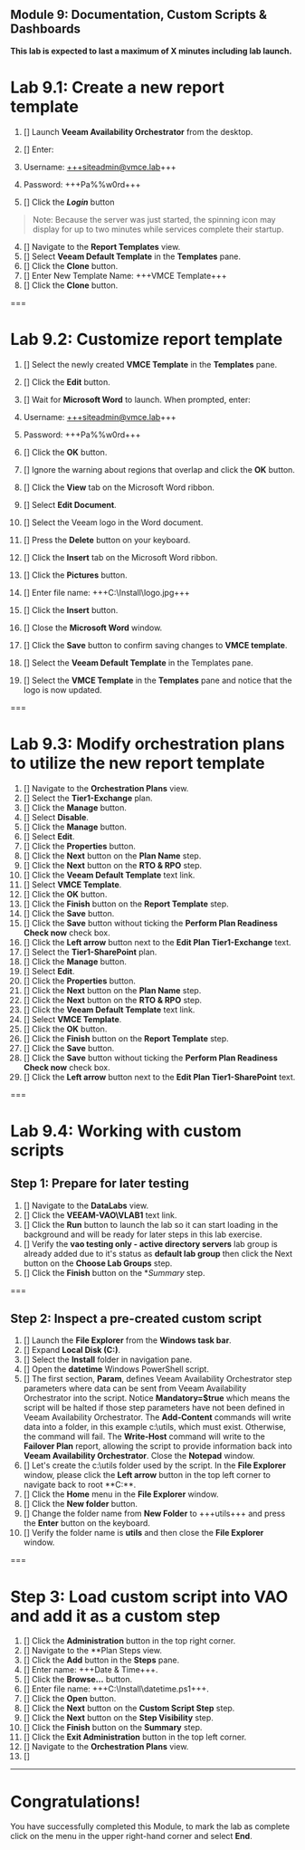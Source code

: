 Module 9: Documentation, Custom Scripts & Dashboards
---
**This lab is expected to last a maximum of X minutes including lab launch.**

# Lab 9.1: Create a new report template

1. [] Launch **Veeam Availability Orchestrator** from the desktop.
2. [] Enter:
 1. Username: +++siteadmin@vmce.lab+++
 2. Password: +++Pa%%w0rd+++

3. [] Click the ***Login*** button
>Note: Because the server was just started, the spinning icon may display for up to two minutes while services complete their startup.

4. [] Navigate to the **Report Templates** view.
5. [] Select **Veeam Default Template** in the **Templates** pane.
6. [] Click the **Clone** button.
7. [] Enter New Template Name: +++VMCE Template+++
8. [] Click the **Clone** button.

===

# Lab 9.2: Customize report template

1. [] Select the newly created **VMCE Template** in the **Templates** pane.
2. [] Click the **Edit** button.
3. [] Wait for **Microsoft Word** to launch. When prompted, enter:
 1. Username: +++siteadmin@vmce.lab+++
 2. Password: +++Pa%%w0rd+++

4. [] Click the **OK** button.
5. [] Ignore the warning about regions that overlap and click the **OK** button.
6. [] Click the **View** tab on the Microsoft Word ribbon.
7. [] Select **Edit Document**.
8. [] Select the Veeam logo in the Word document.
9. [] Press the **Delete** button on your keyboard.
10. [] Click the **Insert** tab on the Microsoft Word ribbon.
11. [] Click the **Pictures** button.
12. [] Enter file name: +++C:\Install\logo.jpg+++
13. [] Click the **Insert** button.
14. [] Close the **Microsoft Word** window.
15. [] Click the **Save** button to confirm saving changes to **VMCE template**.
16. [] Select the **Veeam Default Template** in the Templates pane.
17. [] Select the **VMCE Template** in the **Templates** pane and notice that the logo is now updated.

===

# Lab 9.3: Modify orchestration plans to utilize the new report template

1. [] Navigate to the **Orchestration Plans** view.
2. [] Select the **Tier1-Exchange** plan.
3. [] Click the **Manage** button.
4. [] Select **Disable**.
5. [] Click the **Manage** button.
6. [] Select **Edit**.
7. [] Click the **Properties** button.
8. [] Click the **Next** button on the **Plan Name** step.
9. [] Click the **Next** button on the **RTO & RPO** step.
10. [] Click the **Veeam Default Template** text link.
11. [] Select **VMCE Template**.
12. [] Click the **OK** button.
13. [] Click the **Finish** button on the **Report Template** step.
14. [] Click the **Save** button.
15. [] Click the **Save** button without ticking the **Perform Plan Readiness Check now** check box.
16. [] Click the **Left arrow** button next to the **Edit Plan Tier1-Exchange** text.
17. [] Select the **Tier1-SharePoint** plan.
18. [] Click the **Manage** button.
19. [] Select **Edit**.
20. [] Click the **Properties** button.
21. [] Click the **Next** button on the **Plan Name** step.
22. [] Click the **Next** button on the **RTO & RPO** step.
23. [] Click the **Veeam Default Template** text link.
24. [] Select **VMCE Template**.
25. [] Click the **OK** button.
26. [] Click the **Finish** button on the **Report Template** step.
27. [] Click the **Save** button.
28. [] Click the **Save** button without ticking the **Perform Plan Readiness Check now** check box.
29. [] Click the **Left arrow** button next to the **Edit Plan Tier1-SharePoint** text.

===

# Lab 9.4: Working with custom scripts

## Step 1: Prepare for later testing

1. [] Navigate to the **DataLabs** view.
2. [] Click the **VEEAM-VAO\VLAB1** text link.
3. [] Click the **Run** button to launch the lab so it can start loading in the background and will be ready for later steps in this lab exercise.
4. [] Verify the **vao testing only - active directory servers** lab group is already added due to it's status as **default lab group** then click the Next button on the **Choose Lab Groups** step.
5. [] Click the **Finish** button on the **Summary* step.

===

## Step 2: Inspect a pre-created custom script

1. [] Launch the **File Explorer** from the **Windows task bar**.
2. [] Expand **Local Disk (C:)**.
3. [] Select the **Install** folder in navigation pane.
4. [] Open the **datetime** Windows PowerShell script.
5. [] The first section, **Param**, defines Veeam Availability Orchestrator step parameters where data can be sent from Veeam
Availability Orchestrator into the script. Notice **Mandatory=$true** which means the script will be halted if those step parameters have not been defined in Veeam Availability Orchestrator. The **Add-Content** commands will write data into a folder, in this example c:\utils, which must exist. Otherwise, the command will fail. The **Write-Host** command will write to the **Failover Plan** report, allowing the script to provide information back into **Veeam Availability Orchestrator**. Close the **Notepad** window.
6. [] Let's create the c:\utils folder used by the script. In the **File Explorer** window, please click the **Left arrow** button in the top left corner to navigate back to root **C:\**.
7. [] Click the **Home** menu in the **File Explorer** window.
8. [] Click the **New folder** button.
9. [] Change the folder name from **New Folder** to +++utils+++ and press the **Enter** button on the keyboard.
10. [] Verify the folder name is **utils** and then close the **File Explorer** window.

===

# Step 3: Load custom script into VAO and add it as a custom step

1. [] Click the **Administration** button in the top right corner.
2. [] Navigate to the **Plan Steps view.
3. [] Click the **Add** button in the **Steps** pane.
4. [] Enter name: +++Date & Time+++.
5. [] Click the **Browse...** button.
6. [] Enter file name: +++C:\Install\datetime.ps1+++.
7. [] Click the **Open** button.
8. [] Click the **Next** button on the **Custom Script Step** step.
9. [] Click the **Next** button on the **Step Visibility** step.
10. [] Click the **Finish** button on the **Summary** step.
11. [] Click the **Exit Administration** button in the top left corner.
12. [] Navigate to the **Orchestration Plans** view.
13. [] 

---

# Congratulations!

You have successfully completed this Module, to mark the lab as complete click on the menu in the upper right-hand corner and select **End**.
